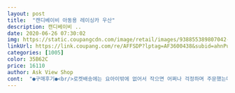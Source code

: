 ```yaml
---
layout: post 
title:  "캔디베이비 아동용 레이싱카 우산" 
description: 캔디베이비 ..
date: 2020-06-26 07:30:02 
img: https://static.coupangcdn.com/image/retail/images/938855389807042-8463cc50-ca8c-456c-ad63-8dd392504361.jpg 
linkUrl: https://link.coupang.com/re/AFFSDP?lptag=AF3600438&subid=ahnPublicAsk&pageKey=1356077126&itemId=2385700881&vendorItemId=4023778420&traceid=V0-113-5148aafd7341121e 
categories: [1005] 
color: 35B62C 
price: 16110 
author: Ask View Shop 
cont:  "●구매후기●<br/>로켓배송에는 요아이밖에 없어서 작으면 어쩌나 걱정하며 주문했는데 사이즈가 딱 좋네요^^<br/>무엇보다 우리 애기가 너무좋아해요<br/>아이가 좋아하는 디자인이라 구매했는데 재질은 별로 인것같아요 우산 끝부분이 팽팽하게 펴지지 않고 약간 우는듯이 쭈글거리네요 두번 구매하지는 않을 것 같아요<br/>웬 초딩들이 남의 우산을 그리 훔쳐가는지ㅠㅠ<br/>이름도 크게 여기저기 써붙였구만.<br/>.<br/><br/>일주일새 두개나 도난당하고 여유우산은 없고 비는 계속오고<br/>창피하지만 지붕에 매직으로 이름 크게 써줘야겠어요ㅋ<br/>처음에 받고나서 만졌을때 싸구려 비닐로 느껴졌으나 믹상 펴서보니 나름 튼튼하고 꽤 쓸만한제품 이었습니다<br/>초등1학년 남아가 쓸 우산을 찾았어요<br/>로켓배송에는 요아이밖에 없어서 작으면 어쩌나 걱정하며 주문했는데 사이즈가 딱 좋네요^^<br/>무엇보다 우리 애기가 너무좋아해요<br/>아이가 좋아하는 디자인이라 구매했는데 재질은 별로 인것같아요 우산 끝부분이 팽팽하게 펴지지 않고 약간 우는듯이 쭈글거리네요 두번 구매하지는 않을 것 같아요<br/>웬 초딩들이 남의 우산을 그리 훔쳐가는지ㅠㅠ<br/>이름도 크게 여기저기 써붙였구만.<br/>.<br/><br/>일주일새 두개나 도난당하고 여유우산은 없고 비는 계속오고<br/>창피하지만 지붕에 매직으로 이름 크게 써줘야겠어요ㅋ<br/>처음에 받고나서 만졌을때 싸구려 비닐로 느껴졌으나 믹상 펴서보니 나름 튼튼하고 꽤 쓸만한제품 이었습니다<br/>초등1학년 남아가 쓸 우산을 찾았어요<br/>" 
---
```

